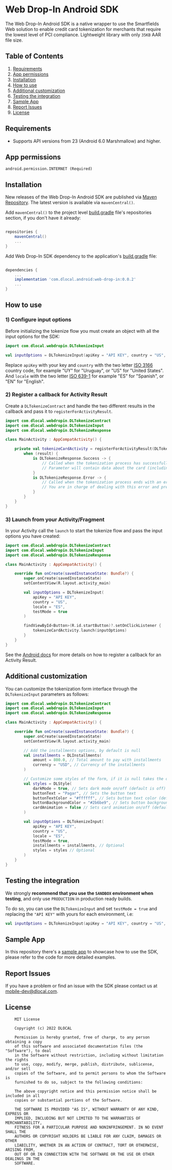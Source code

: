 # Web Drop-In Android SDK

The Web Drop-In Android SDK is a native wrapper to use the Smartfields Web solution to enable 
credit card tokenization for merchants that require the lowest level of PCI compliance. 
Lightweight library with only `35KB` AAR file size.

## Table of Contents

1. [ Requirements ](#markdown-header-requirements)
2. [ App permissions ](#markdown-header-app-permissions)
3. [ Installation ](#markdown-header-installation)
4. [ How to use ](#markdown-header-how-to-use)
5. [ Additional customization ](#markdown-header-additional-customization)
6. [ Testing the integration ](#markdown-header-testing-the-integration)
7. [ Sample App ](#markdown-header-sample-app)
8. [ Report Issues ](#markdown-header-report-issues)
9. [ License ](#markdown-header-license)

## Requirements

- Supports API versions from 23 (Android 6.0 Marshmallow) and higher.

## App permissions

```
android.permission.INTERNET (Required)
```

## Installation

New releases of the Web Drop-In Android SDK are published via [Maven Repository](https://mvnrepository.com/artifact/com.dlocal.android/web-drop-in).
The latest version is available via `mavenCentral()`.

Add `mavenCentral()` to the project level [build.gradle](https://bitbucket.org/dlocal-public/web-drop-in-sdk-android/src/master/build.gradle#lines-5) file's repositories section, if you don't have it already:
```groovy

repositories {
    mavenCentral()
    ...
}

```

Add Web Drop-In SDK dependency to the application's [build.gradle](https://bitbucket.org/dlocal-public/web-drop-in-sdk-android/src/master/app/build.gradle#lines-36) file:
```groovy

dependencies {
    ...
    implementation 'com.dlocal.android:web-drop-in:0.0.2'
    ...
}

```

## How to use

### 1) Configure input options

Before initializing the tokenize flow you must create an object with all the input options for the SDK:

```kotlin
import com.dlocal.webdropin.DLTokenizeInput

val inputOptions = DLTokenizeInput(apiKey = "API KEY", country = "US", locale = "ES", testMode = true)
```

Replace `apiKey` with your key and `country` with the two letter [ISO 3166](https://en.wikipedia.org/wiki/ISO_3166-1_alpha-2) 
country code, for example "UY" for "Uruguay", or "US" for "United States". 
And `locale` with the two letter [ISO 639-1](https://en.wikipedia.org/wiki/List_of_ISO_639-1_codes) for example "ES" for "Spanish", or "EN" for "English".

### 2) Register a callback for Activity Result

Create a `DLTokenizeContract` and handle the two different results in the callback and pass it to `registerForActivityResult`.

```kotlin
import com.dlocal.webdropin.DLTokenizeContract
import com.dlocal.webdropin.DLTokenizeInput
import com.dlocal.webdropin.DLTokenizeResponse

class MainActivity : AppCompatActivity() {

    private val tokenizeCardActivity = registerForActivityResult(DLTokenizeContract()) { result ->
        when (result) {
            is DLTokenizeResponse.Success -> {
                // Called when the tokenization process has successfully completed
                // Parameter will contain data about the card (including token) and installments data (if required)
            }
            is DLTokenizeResponse.Error -> {
                // Called when the tokenization process ends with an error
                // You are in charge of dealing with this error and presenting it to the user
            }
        }
    }
}
```

### 3) Launch from your Activity/Fragment

In your Activity call the `launch` to start the tokenize flow and pass the input options you have created:

```kotlin
import com.dlocal.webdropin.DLTokenizeContract
import com.dlocal.webdropin.DLTokenizeInput
import com.dlocal.webdropin.DLTokenizeResponse

class MainActivity : AppCompatActivity() {

    override fun onCreate(savedInstanceState: Bundle?) {
        super.onCreate(savedInstanceState)
        setContentView(R.layout.activity_main)

        val inputOptions = DLTokenizeInput(
            apiKey = "API KEY",
            country = "US",
            locale = "ES",
            testMode = true
        )

        findViewById<Button>(R.id.startButton)?.setOnClickListener {
            tokenizeCardActivity.launch(inputOptions)
        }
    }
}
```

See the [Android docs](https://developer.android.com/training/basics/intents/result) for more details on how to register a callback for an Activity Result. 

## Additional customization

You can customize the tokenization form interface through the `DLTokenizeInput` parameters as follows:

```kotlin
import com.dlocal.webdropin.DLTokenizeContract
import com.dlocal.webdropin.DLTokenizeInput
import com.dlocal.webdropin.DLTokenizeResponse

class MainActivity : AppCompatActivity() {

    override fun onCreate(savedInstanceState: Bundle?) {
        super.onCreate(savedInstanceState)
        setContentView(R.layout.activity_main)

        // Add the installments options, by default is null
        val installments = DLInstallments(
            amount = 800.0, // Total amount to pay with installments
            currency = "USD", // Currency of the installments
        )

        // Customize some styles of the form, if it is null takes the default styles
        val styles = DLStyle(
            darkMode = true, // Sets dark mode on/off (default is off)
            buttonText = "Pagar", // Sets the button text
            buttonTextColor = "#ffffff", // Sets button text color (default is white)
            buttonBackgroundColor = "#2b6be9", // Sets button background color (default is blue background)
            cardAnimation = false // Sets card animation on/off (default is on)
        )

        val inputOptions = DLTokenizeInput(
            apiKey = "API KEY",
            country = "US",
            locale = "ES",
            testMode = true,
            installments = installments, // Optional
            styles = styles // Optional
        )
    }
}
```

## Testing the integration

We strongly **recommend that you use the `SANDBOX` environment when testing**, and only use `PRODUCTION` in production ready builds.

To do so, you can use the `DLTokenizeInput` and set `testMode = true` and replacing the `"API KEY"` with yours for each environment, i.e:

```kotlin
val inputOptions = DLTokenizeInput(apiKey = "API KEY", country = "US", locale = "ES", testMode = true)
```

## Sample App

In this repository there's a [sample app](https://bitbucket.org/dlocal-public/web-drop-in-sdk-android/src/master/app/src/main/java/com/dlocal/sampleapp/MainActivity.kt) to showcase how to use the SDK, please refer to the code for more detailed examples.

## Report Issues

If you have a problem or find an issue with the SDK please contact us at [mobile-dev@dlocal.com](mailto:mobile-dev@dlocal.com).

## License

```text
    MIT License

    Copyright (c) 2022 DLOCAL

    Permission is hereby granted, free of charge, to any person obtaining a copy
    of this software and associated documentation files (the "Software"), to deal
    in the Software without restriction, including without limitation the rights
    to use, copy, modify, merge, publish, distribute, sublicense, and/or sell
    copies of the Software, and to permit persons to whom the Software is
    furnished to do so, subject to the following conditions:

    The above copyright notice and this permission notice shall be included in all
    copies or substantial portions of the Software.

    THE SOFTWARE IS PROVIDED "AS IS", WITHOUT WARRANTY OF ANY KIND, EXPRESS OR
    IMPLIED, INCLUDING BUT NOT LIMITED TO THE WARRANTIES OF MERCHANTABILITY,
    FITNESS FOR A PARTICULAR PURPOSE AND NONINFRINGEMENT. IN NO EVENT SHALL THE
    AUTHORS OR COPYRIGHT HOLDERS BE LIABLE FOR ANY CLAIM, DAMAGES OR OTHER
    LIABILITY, WHETHER IN AN ACTION OF CONTRACT, TORT OR OTHERWISE, ARISING FROM,
    OUT OF OR IN CONNECTION WITH THE SOFTWARE OR THE USE OR OTHER DEALINGS IN THE
    SOFTWARE.
```